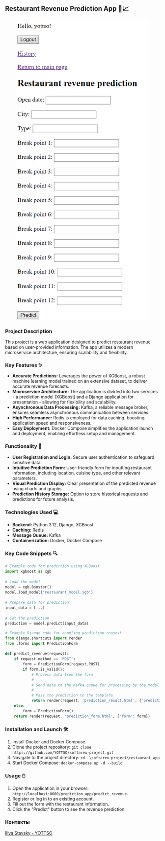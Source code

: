 ## Restaurant Revenue Prediction App  🍔📈

<p align="center">
  <img src="img.png" alt="Application Screenshot" width="430" height="972">
</p>

### Project Description

This project is a web application designed to predict restaurant revenue based on user-provided information. The app utilizes a modern microservice architecture, ensuring scalability and flexibility.

### Key Features ✨

* **Accurate Predictions:** Leverages the power of XGBoost, a robust machine learning model trained on an extensive dataset, to deliver accurate revenue forecasts.
* **Microservice Architecture:** The application is divided into two services - a prediction model (XGBoost) and a Django application for presentation - allowing for flexibility and scalability.
* **Asynchronous Data Processing:** Kafka, a reliable message broker, ensures seamless asynchronous communication between services.
* **High Performance:** Redis is employed for data caching, boosting application speed and responsiveness.
* **Easy Deployment:** Docker Compose simplifies the application launch and deployment, enabling effortless setup and management.

### Functionality 🚀

* **User Registration and Login:** Secure user authentication to safeguard sensitive data.
* **Intuitive Prediction Form:**  User-friendly form for inputting restaurant information, including location, cuisine type, and other relevant parameters.
* **Visual Prediction Display:**  Clear presentation of the predicted revenue using charts and graphs.
* **Prediction History Storage:** Option to store historical requests and predictions for future analysis.

### Technologies Used 💻

* **Backend:** Python 3.12, Django, XGBoost 
* **Caching:** Redis
* **Message Queue:** Kafka
* **Containerization:** Docker, Docker Compose

### Key Code Snippets 🔍

```python
# Example code for prediction using XGBoost
import xgboost as xgb

# Load the model
model = xgb.Booster()
model.load_model('restaurant_model.xgb')

# Prepare data for prediction
input_data = [...]

# Get the prediction
prediction = model.predict(input_data)
```

```python
# Example Django code for handling prediction request
from django.shortcuts import render
from .forms import PredictionForm

def predict_revenue(request):
    if request.method == 'POST':
        form = PredictionForm(request.POST)
        if form.is_valid():
            # Process data from the form
            # ...
            # Send data to the Kafka queue for processing by the model
            # ...
            # Pass the prediction to the template
            return render(request, 'prediction_result.html', {'prediction': prediction})
    else:
        form = PredictionForm()
    return render(request, 'prediction_form.html', {'form': form})
```

### Installation and Launch 🛠️

1. Install Docker and Docker Compose.
2. Clone the project repository: `git clone https://github.com/YOTTSO/softarex-project.git`
3. Navigate to the project directory: `cd .\softarex-project\restaurant_app`
4. Start Docker Compose: `docker-compose up -d --build`

### Usage 🖱️

1. Open the application in your browser: `http://localhost:8000/prediction_app/predict_revenue`.
2. Register or log in to an existing account.
3. Fill out the form with the restaurant information.
4. Click the "Predict" button to see the revenue prediction.

### Контакты

[Illya Stavsky - YOTTSO](https://t.me/yottso) 
